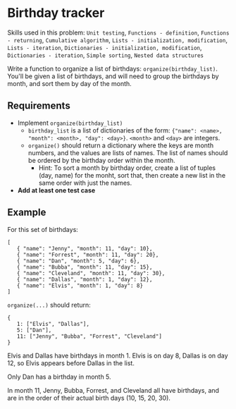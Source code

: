 # Birthday tracker

Skills used in this problem: `Unit testing`, `Functions - definition`, `Functions - returning`,
`Cumulative algorithm`, `Lists - initialization, modification`, `Lists - iteration`,
`Dictionaries - initialization, modification`, `Dictionaries - iteration`, `Simple sorting`,
`Nested data structures`

Write a function to organize a list of birthdays: `organize(birthday_list)`. You'll be given a list
of birthdays, and will need to group the birthdays by month, and sort them by day of the month.

## Requirements


* Implement `organize(birthday_list)`
   * `birthday_list` is a list of dictionaries of the form:
     `{"name": <name>, "month": <month>, "day": <day>}`. `<month>` and `<day>` are integers.
   * `organize()` should return a dictionary where the keys are month numbers, and the values are
     lists of names. The list of names should be ordered by the birthday order within the month.
      * Hint: To sort a month by birthday order, create a list of tuples (day, name) for the monht,
        sort that, then create a new list in the same order with just the names.
* **Add at least one test case**

## Example

For this set of birthdays:
```
[
   { "name": "Jenny", "month": 11, "day": 10},
   { "name": "Forrest", "month": 11, "day": 20},
   { "name": "Dan", "month": 5, "day": 6},
   { "name": "Bubba", "month": 11, "day": 15},
   { "name": "Cleveland", "month": 11, "day": 30},
   { "name": "Dallas", "month": 1, "day": 12},
   { "name": "Elvis", "month": 1, "day": 8}
]
```

`organize(...)` should return:

```
{
   1: ["Elvis", "Dallas"],
   5: ["Dan"],
   11: ["Jenny", "Bubba", "Forrest", "Cleveland"]
}
```

Elvis and Dallas have birthdays in month 1. Elvis is on day 8, Dallas is on day 12, so Elvis appears
before Dallas in the list.

Only Dan has a birthday in month 5.

In month 11, Jenny, Bubba, Forrest, and Cleveland all have birthdays, and are in the order of their
actual birth days (10, 15, 20, 30).